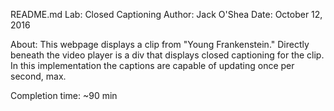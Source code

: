 README.md
Lab: Closed Captioning
Author: Jack O'Shea
Date: October 12, 2016

About: This webpage displays a clip from "Young Frankenstein." Directly beneath the video player is a div that displays closed captioning for the clip. In this implementation the captions are capable of updating once per second, max.

Completion time: ~90 min

